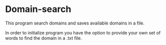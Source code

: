 # Domain-search
This program search domains and saves available domains in a file.

In order to initialize program you have the option to provide your own set of words to find the domain in a .txt file.
